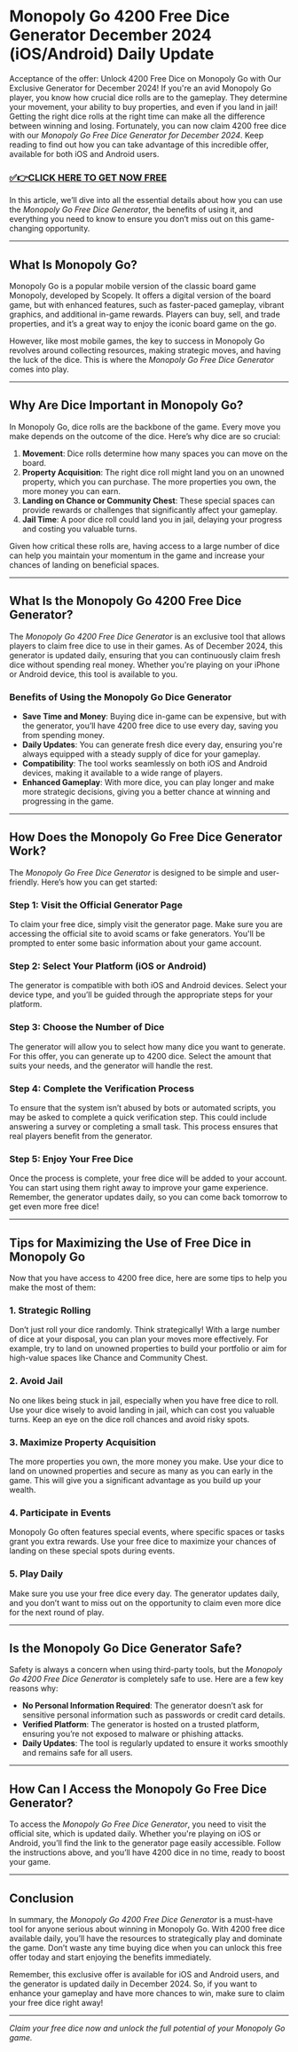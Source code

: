 # Monopoly Go 4200 Free Dice Generator December 2024 (iOS/Android) Daily Update

Acceptance of the offer: Unlock 4200 Free Dice on Monopoly Go with Our Exclusive Generator for December 2024! If you're an avid Monopoly Go player, you know how crucial dice rolls are to the gameplay. They determine your movement, your ability to buy properties, and even if you land in jail! Getting the right dice rolls at the right time can make all the difference between winning and losing. Fortunately, you can now claim 4200 free dice with our *Monopoly Go Free Dice Generator for December 2024*. Keep reading to find out how you can take advantage of this incredible offer, available for both iOS and Android users.

### [✅👉CLICK HERE TO GET NOW FREE](https://freeforyou.xyz/monopoly/go/)

In this article, we’ll dive into all the essential details about how you can use the *Monopoly Go Free Dice Generator*, the benefits of using it, and everything you need to know to ensure you don’t miss out on this game-changing opportunity.

---

## What Is Monopoly Go?

Monopoly Go is a popular mobile version of the classic board game Monopoly, developed by Scopely. It offers a digital version of the board game, but with enhanced features, such as faster-paced gameplay, vibrant graphics, and additional in-game rewards. Players can buy, sell, and trade properties, and it’s a great way to enjoy the iconic board game on the go.

However, like most mobile games, the key to success in Monopoly Go revolves around collecting resources, making strategic moves, and having the luck of the dice. This is where the *Monopoly Go Free Dice Generator* comes into play.

---

## Why Are Dice Important in Monopoly Go?

In Monopoly Go, dice rolls are the backbone of the game. Every move you make depends on the outcome of the dice. Here’s why dice are so crucial:

1. **Movement**: Dice rolls determine how many spaces you can move on the board.
2. **Property Acquisition**: The right dice roll might land you on an unowned property, which you can purchase. The more properties you own, the more money you can earn.
3. **Landing on Chance or Community Chest**: These special spaces can provide rewards or challenges that significantly affect your gameplay.
4. **Jail Time**: A poor dice roll could land you in jail, delaying your progress and costing you valuable turns.

Given how critical these rolls are, having access to a large number of dice can help you maintain your momentum in the game and increase your chances of landing on beneficial spaces.

---

## What Is the Monopoly Go 4200 Free Dice Generator?

The *Monopoly Go 4200 Free Dice Generator* is an exclusive tool that allows players to claim free dice to use in their games. As of December 2024, this generator is updated daily, ensuring that you can continuously claim fresh dice without spending real money. Whether you're playing on your iPhone or Android device, this tool is available to you.

### Benefits of Using the Monopoly Go Dice Generator

- **Save Time and Money**: Buying dice in-game can be expensive, but with the generator, you’ll have 4200 free dice to use every day, saving you from spending money.
- **Daily Updates**: You can generate fresh dice every day, ensuring you're always equipped with a steady supply of dice for your gameplay.
- **Compatibility**: The tool works seamlessly on both iOS and Android devices, making it available to a wide range of players.
- **Enhanced Gameplay**: With more dice, you can play longer and make more strategic decisions, giving you a better chance at winning and progressing in the game.

---

## How Does the Monopoly Go Free Dice Generator Work?

The *Monopoly Go Free Dice Generator* is designed to be simple and user-friendly. Here’s how you can get started:

### Step 1: Visit the Official Generator Page
To claim your free dice, simply visit the generator page. Make sure you are accessing the official site to avoid scams or fake generators. You'll be prompted to enter some basic information about your game account.

### Step 2: Select Your Platform (iOS or Android)
The generator is compatible with both iOS and Android devices. Select your device type, and you’ll be guided through the appropriate steps for your platform.

### Step 3: Choose the Number of Dice
The generator will allow you to select how many dice you want to generate. For this offer, you can generate up to 4200 dice. Select the amount that suits your needs, and the generator will handle the rest.

### Step 4: Complete the Verification Process
To ensure that the system isn’t abused by bots or automated scripts, you may be asked to complete a quick verification step. This could include answering a survey or completing a small task. This process ensures that real players benefit from the generator.

### Step 5: Enjoy Your Free Dice
Once the process is complete, your free dice will be added to your account. You can start using them right away to improve your game experience. Remember, the generator updates daily, so you can come back tomorrow to get even more free dice!

---

## Tips for Maximizing the Use of Free Dice in Monopoly Go

Now that you have access to 4200 free dice, here are some tips to help you make the most of them:

### 1. **Strategic Rolling**
Don’t just roll your dice randomly. Think strategically! With a large number of dice at your disposal, you can plan your moves more effectively. For example, try to land on unowned properties to build your portfolio or aim for high-value spaces like Chance and Community Chest.

### 2. **Avoid Jail**
No one likes being stuck in jail, especially when you have free dice to roll. Use your dice wisely to avoid landing in jail, which can cost you valuable turns. Keep an eye on the dice roll chances and avoid risky spots.

### 3. **Maximize Property Acquisition**
The more properties you own, the more money you make. Use your dice to land on unowned properties and secure as many as you can early in the game. This will give you a significant advantage as you build up your wealth.

### 4. **Participate in Events**
Monopoly Go often features special events, where specific spaces or tasks grant you extra rewards. Use your free dice to maximize your chances of landing on these special spots during events.

### 5. **Play Daily**
Make sure you use your free dice every day. The generator updates daily, and you don’t want to miss out on the opportunity to claim even more dice for the next round of play.

---

## Is the Monopoly Go Dice Generator Safe?

Safety is always a concern when using third-party tools, but the *Monopoly Go 4200 Free Dice Generator* is completely safe to use. Here are a few key reasons why:

- **No Personal Information Required**: The generator doesn’t ask for sensitive personal information such as passwords or credit card details.
- **Verified Platform**: The generator is hosted on a trusted platform, ensuring you’re not exposed to malware or phishing attacks.
- **Daily Updates**: The tool is regularly updated to ensure it works smoothly and remains safe for all users.

---

## How Can I Access the Monopoly Go Free Dice Generator?

To access the *Monopoly Go Free Dice Generator*, you need to visit the official site, which is updated daily. Whether you're playing on iOS or Android, you’ll find the link to the generator page easily accessible. Follow the instructions above, and you’ll have 4200 dice in no time, ready to boost your game.

---

## Conclusion

In summary, the *Monopoly Go 4200 Free Dice Generator* is a must-have tool for anyone serious about winning in Monopoly Go. With 4200 free dice available daily, you’ll have the resources to strategically play and dominate the game. Don’t waste any time buying dice when you can unlock this free offer today and start enjoying the benefits immediately.

Remember, this exclusive offer is available for iOS and Android users, and the generator is updated daily in December 2024. So, if you want to enhance your gameplay and have more chances to win, make sure to claim your free dice right away!

---

*Claim your free dice now and unlock the full potential of your Monopoly Go game.*
